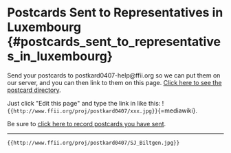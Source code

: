 # Postcards Sent to Representatives in Luxembourg {#postcards_sent_to_representatives_in_luxembourg}

Send your postcards to postkard0407-help\@ffii.org so we can put them on
our server, and you can then link to them on this page. [Click here to
see the postcard
directory](http://www.ffii.org/proj/postkard0407 "wikilink").

Just click \"Edit this page\" and type the link in like this:
!`{{http://www.ffii.org/proj/postkard0407/xxx.jpg}}`{=mediawiki}.

Be sure to [ click here to record postcards you have
sent](PostkardSend0407En "wikilink").

------------------------------------------------------------------------

```{=mediawiki}
{{http://www.ffii.org/proj/postkard0407/SJ_Biltgen.jpg}}
```
